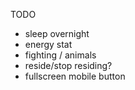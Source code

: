 

TODO

- sleep overnight
- energy stat
- fighting / animals
- reside/stop residing?
- fullscreen mobile button
